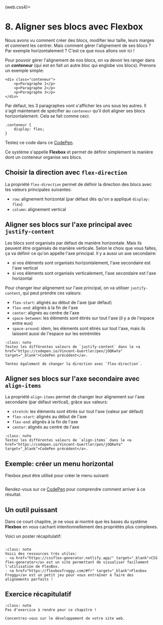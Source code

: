 (web.css4)=

# 8. Aligner ses blocs avec Flexbox

Nous avons vu comment créer des blocs, modifier leur taille, leurs marges et comment les centrer. Mais comment gérer l'alignement de ses blocs ? Par exemple horizontalement ? C'est ce que nous allons voir ici !

Pour pouvoir gérer l'alignement de nos blocs, on va devoir les ranger dans un **conteneur** (qui est en fait un autre bloc qui englobe vos blocs). Prenons un exemple simple:

```{code-block} html
<div class="conteneur">
    <p>Paragraphe 1</p>
    <p>Paragraphe 2</p>
    <p>Paragraphe 3</p>
</div>
```

Par défaut, les 3 paragraphes vont s'afficher les uns sous les autres. Il s'agit maintenant de spécifier au `conteneur` qu'il doit aligner ses blocs horizontalement. Cela se fait comme ceci:

```{code-block} css
.conteneur {
    display: flex;
}
```

Testez ce code dans ce <a href="https://codepen.io/Vincent-Guertler/pen/jOQKwYa" target="_blank">CodePen</a>.

Ce système s'appelle **Flexbox** et permet de définir simplement la manière dont un conteneur organise ses blocs.

## Choisir la direction avec `flex-direction`

La propriété `flex-direction` permet de définir la direction des blocs avec les valeurs principales suivantes:

- `row`: alignement horizontal (par défaut dès qu'on a appliqué `display: flex`)
- `column`: alignement vertical

## Aligner ses blocs sur l'axe principal avec `justify-content`

Les blocs sont organisés par défaut de manière horizontale. Mais ils peuvent être organisés de manière verticale. Selon le choix que vous faîtes, ça va définir ce qu'on appelle l'axe principal. Il y a aussi un axe secondaire:

- si vos éléments sont organisés horizontalement, l'axe secondaire est l'axe vertical
- si vos éléments sont organisés verticalement, l'axe secondaire est l'axe horizontal

Pour changer leur alignement sur l'axe principal, on va utiliser `justify-content`, qui peut prendre ces valeurs:

- `flex-start`: alignés au début de l'axe (par défaut)
- `flex-end`: alignés à la fin de l'axe
- `center`: alignés au centre de l'axe
- `space-between`: les éléments sont étirés sur tout l'axe (il y a de l'espace entre eux)
- `space-around`: idem, les éléments sont étirés sur tout l'axe, mais ils laissent aussi de l'espace sur les extrémités

`````{admonition} Exercice 1
:class: note
Testez les différentes valeurs de `justify-content` dans le <a href="https://codepen.io/Vincent-Guertler/pen/jOQKwYa" target="_blank">CodePen précédent</a>.

Tentez également de changer la direction avec `flex-direction`.
`````

## Aligner ses blocs sur l'axe secondaire avec `align-items`

La propriété `align-items` permet de changer leur alignement sur l'axe secondaire (par défaut vertical), grâce aux valeurs:

- `stretch`: les éléments sont étirés sur tout l'axe (valeur par défaut)
- `flex-start`: alignés au début de l'axe
- `flex-end`: alignés à la fin de l'axe
- `center`: alignés au centre de l'axe

`````{admonition} Exercice 2
:class: note
Testez les différentes valeurs de `align-items` dans le <a href="https://codepen.io/Vincent-Guertler/pen/jOQKwYa" target="_blank">CodePen précédent</a>.
`````

## Exemple: créer un menu horizontal

Flexbox peut être utilisé pour créer le menu suivant:

```{image} ../media/menu_css.gif
```

Rendez-vous sur ce <a href="https://codepen.io/Vincent-Guertler/pen/jOdbXBy" target="_blank">CodePen</a> pour comprendre comment arriver à ce résultat.

## Un outil puissant

Dans ce court chapitre, je ne vous ai montré que les bases du système **Flexbox** en vous cachant intentionnellement des propriétés plus complexes.

Voici un poster récapitulatif:

```{image} ../media/css-flexbox-poster.png
```

```{admonition} Visualiser tout ça
:class: note
Voici des ressources très utiles:
- <a href="https://cssflex-generator.netlify.app/" target="_blank">CSS flex-generator</a> est un site permettant de visualiser facilement l'utilisation de FlexBox.
- <a href="https://flexboxfroggy.com/#fr" target="_blank">Flexbox Froggy</a> est un petit jeu pour vous entraîner à faire des alignements parfaits !
```

## Exercice récapitulatif

```{admonition} Exercice récapitulatif
:class: note
Pas d'exercice à rendre pour ce chapitre !

Concentrez-vous sur le développement de votre site web.
```
